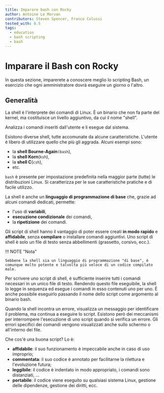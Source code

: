 ```yaml
---
title: Imparare bash con Rocky
author: Antoine Le Morvan
contributors: Steven Spencer, Franco Colussi
tested_with: 8.5
tags:
  - education
  - bash scripting
  - bash
---
```


# Imparare il Bash con Rocky

In questa sezione, imparerete a conoscere meglio lo scripting Bash, un esercizio che ogni amministratore dovrà eseguire un giorno o l'altro.

## Generalità

La shell è l'interprete dei comandi di Linux. È un binario che non fa parte del kernel, ma costituisce un livello aggiuntivo, da cui il nome "shell".

Analizza i comandi inseriti dall'utente e li esegue dal sistema.

Esistono diverse shell, tutte accomunate da alcune caratteristiche. L'utente è libero di utilizzare quello che più gli aggrada. Alcuni esempi sono:

* la **shell Bourne-Again**`(bash`),
* la **shell Korn**(`ksh`),
* la **shell C**(`csh`),
* etc.

`bash` è presente per impostazione predefinita nella maggior parte (tutte) le distribuzioni Linux. Si caratterizza per le sue caratteristiche pratiche e di facile utilizzo.

La shell è anche un **linguaggio di programmazione di base** che, grazie ad alcuni comandi dedicati, permette:

* l'uso di **variabili**,
* **esecuzione condizionale** dei comandi,
* la **ripetizione** dei comandi.

Gli script di shell hanno il vantaggio di poter essere creati **in modo rapido** e **affidabile**, senza **compilare** o installare comandi aggiuntivi. Uno script di shell è solo un file di testo senza abbellimenti (grassetto, corsivo, ecc.).

!!! NOTE "Nota"

    Sebbene la shell sia un linguaggio di programmazione "di base", è comunque molto potente e talvolta più veloce di un codice compilato male.

Per scrivere uno script di shell, è sufficiente inserire tutti i comandi necessari in un unico file di testo. Rendendo questo file eseguibile, la shell lo legge in sequenza ed esegue i comandi in esso contenuti uno per uno. È anche possibile eseguirlo passando il nome dello script come argomento al binario bash.

Quando la shell incontra un errore, visualizza un messaggio per identificare il problema, ma continua a eseguire lo script. Esistono però dei meccanismi per interrompere l'esecuzione di uno script quando si verifica un errore. Gli errori specifici dei comandi vengono visualizzati anche sullo schermo o all'interno dei file.

Che cos'è una buona script? Lo è:

* **affidabile**: il suo funzionamento è impeccabile anche in caso di uso improprio;
* **commentata**: il suo codice è annotato per facilitarne la rilettura e l'evoluzione futura;
* **leggibile**: il codice è indentato in modo appropriato, i comandi sono distanziati, ...
* **portabile**: il codice viene eseguito su qualsiasi sistema Linux, gestione delle dipendenze, gestione dei diritti, ecc.
